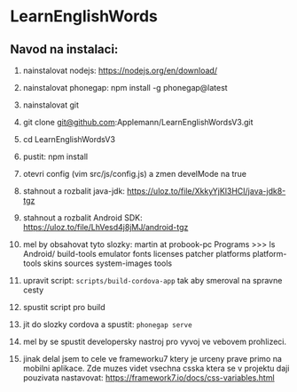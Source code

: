 
# LearnEnglishWords

## Navod na instalaci:

1)  nainstalovat nodejs: https://nodejs.org/en/download/
2) nainstalovat phonegap: npm install -g phonegap@latest
3) nainstalovat git

4) git clone git@github.com:Applemann/LearnEnglishWordsV3.git
5) cd LearnEnglishWordsV3
6) pustit: npm install
7) otevri config (vim src/js/config.js) a zmen develMode na true

8) stahnout a rozbalit java-jdk:  https://uloz.to/file/XkkyYjKl3HCI/java-jdk8-tgz
9) stahnout a rozbalit Android SDK:  https://uloz.to/file/LhVesd4j8jMJ/android-tgz
10) mel by obsahovat tyto slozky:
    martin at probook-pc Programs >>> ls Android/
        build-tools  emulator  fonts  licenses  patcher  platforms  platform-tools  skins  sources  system-images  tools


11) upravit script: `scripts/build-cordova-app` tak aby smeroval na  spravne cesty
12) spustit script pro build

13) jit do slozky cordova a spustit: `phonegap serve`
14) mel by se spustit developersky nastroj pro vyvoj ve vebovem prohlizeci.
15) jinak delal jsem to cele ve frameworku7 ktery je urceny prave primo na mobilni aplikace.
    Zde muzes videt vsechna csska ktera se v projektu daji pouzivata nastavovat: https://framework7.io/docs/css-variables.html



